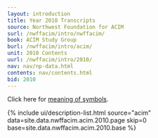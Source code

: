 ```yaml
---
layout: introduction
title: Year 2010 Transcripts
source: Northwest Foundation for ACIM
surl: /nwffacim/intro/nwffacim/
book: ACIM Study Group
burl: /nwffacim/intro/acim/
unit: 2010 Contents
uurl: /nwffacim/intro/2010/
nav: nav/np-data.html
contents: nav/contents.html
bid: 2010
---
```


<i class="fa fa-eye-slash"></i> Click here for [meaning of symbols](/about/symbols/).

{% include ui/description-list.html source="acim"
data=site.data.nwffacim.acim.2010.page skip=0
base=site.data.nwffacim.acim.2010.base %}

